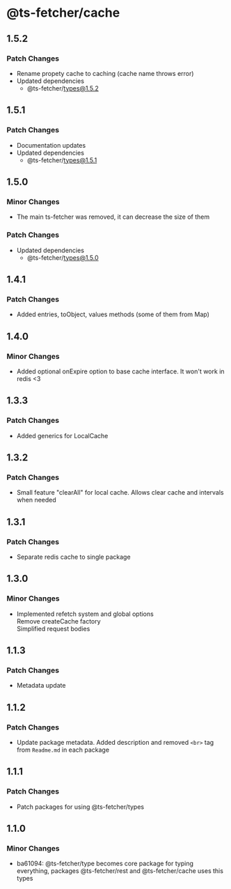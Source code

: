 # @ts-fetcher/cache

## 1.5.2

### Patch Changes

- Rename propety cache to caching (cache name throws error)
- Updated dependencies
  - @ts-fetcher/types@1.5.2

## 1.5.1

### Patch Changes

- Documentation updates
- Updated dependencies
  - @ts-fetcher/types@1.5.1

## 1.5.0

### Minor Changes

- The main ts-fetcher was removed, it can decrease the size of them

### Patch Changes

- Updated dependencies
  - @ts-fetcher/types@1.5.0

## 1.4.1

### Patch Changes

- Added entries, toObject, values methods (some of them from Map)

## 1.4.0

### Minor Changes

- Added optional onExpire option to base cache interface. It won't work in redis <3

## 1.3.3

### Patch Changes

- Added generics for LocalCache

## 1.3.2

### Patch Changes

- Small feature "clearAll" for local cache. Allows clear cache and intervals when needed

## 1.3.1

### Patch Changes

- Separate redis cache to single package

## 1.3.0

### Minor Changes

- Implemented refetch system and global options <br>
  Remove createCache factory <br>
  Simplified request bodies

## 1.1.3

### Patch Changes

- Metadata update

## 1.1.2

### Patch Changes

- Update package metadata. Added description and removed `<br>` tag from `Readme.md` in each package

## 1.1.1

### Patch Changes

- Patch packages for using @ts-fetcher/types

## 1.1.0

### Minor Changes

- ba61094: @ts-fetcher/type becomes core package for typing everything, packages @ts-fetcher/rest and @ts-fetcher/cache uses this types
